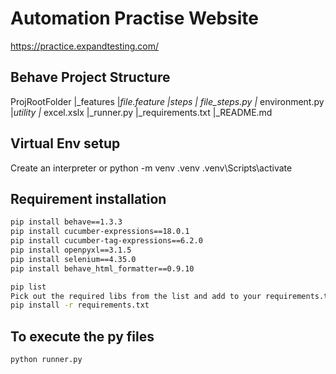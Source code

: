 # Automation Practise Website #
https://practice.expandtesting.com/



## Behave Project Structure ##
ProjRootFolder
|_features
    |_file.feature
    |_steps
      |_ file_steps.py
    |_ environment.py
|_utility
    |_ excel.xslx
|_runner.py
|_requirements.txt
|_README.md

## Virtual Env setup ##
Create an interpreter or python -m venv .venv
.venv\Scripts\activate

## Requirement installation ##
```bash
pip install behave==1.3.3
pip install cucumber-expressions==18.0.1
pip install cucumber-tag-expressions==6.2.0
pip install openpyxl==3.1.5
pip install selenium==4.35.0
pip install behave_html_formatter==0.9.10

pip list
Pick out the required libs from the list and add to your requirements.txt
pip install -r requirements.txt
```

## To execute the py files ##
```bash
python runner.py
```